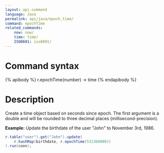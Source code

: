 ```yaml
---
layout: api-command
language: Java
permalink: api/java/epoch_time/
command: epochTime
related_commands:
    now: now/
    time: time/
    ISO8601: iso8601/
---
```


# Command syntax #

{% apibody %}
r.epochTime(number) &rarr; time
{% endapibody %}

# Description #

Create a time object based on seconds since epoch. The first argument is a double and
will be rounded to three decimal places (millisecond-precision).

__Example:__ Update the birthdate of the user "John" to November 3rd, 1986.

```java
r.table("user").get("John").update(
    r.hashMap(birthdate, r.epochTime(531360000))
).run(conn);
```
